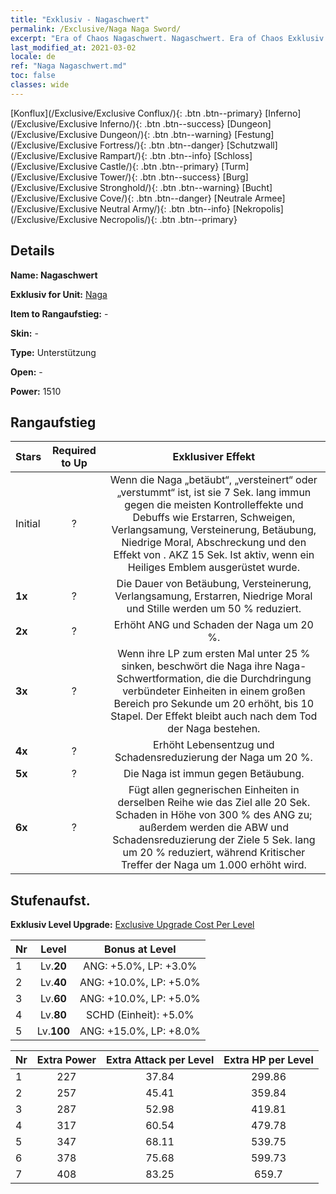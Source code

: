 ```yaml
---
title: "Exklusiv - Nagaschwert"
permalink: /Exclusive/Naga Naga Sword/
excerpt: "Era of Chaos Nagaschwert. Nagaschwert. Era of Chaos Exklusiv Nagaschwert. Naga Exklusiv."
last_modified_at: 2021-03-02
locale: de
ref: "Naga Nagaschwert.md"
toc: false
classes: wide
---
```

 [Konflux](/Exclusive/Exclusive Conflux/){: .btn .btn--primary} [Inferno](/Exclusive/Exclusive Inferno/){: .btn .btn--success} [Dungeon](/Exclusive/Exclusive Dungeon/){: .btn .btn--warning} [Festung](/Exclusive/Exclusive Fortress/){: .btn .btn--danger} [Schutzwall](/Exclusive/Exclusive Rampart/){: .btn .btn--info} [Schloss](/Exclusive/Exclusive Castle/){: .btn .btn--primary} [Turm](/Exclusive/Exclusive Tower/){: .btn .btn--success} [Burg](/Exclusive/Exclusive Stronghold/){: .btn .btn--warning} [Bucht](/Exclusive/Exclusive Cove/){: .btn .btn--danger} [Neutrale Armee](/Exclusive/Exclusive Neutral Army/){: .btn .btn--info} [Nekropolis](/Exclusive/Exclusive Necropolis/){: .btn .btn--primary} 

## Details
 **Name: Nagaschwert** 

 **Exklusiv for Unit:** [Naga](/units/Naga/) 

 **Item to Rangaufstieg:** -

 **Skin:** -

 **Type:** Unterstützung

 **Open:** -

 **Power:** 1510

## Rangaufstieg

  |     Stars    |  Required to Up | Exklusiver Effekt |
  |:-------------|:---------------:|:---------------:|
  |  Initial  | ? | <Unbeugsamer Wille> Wenn die Naga „betäubt“, „versteinert“ oder „verstummt“ ist, ist sie 7 Sek. lang immun gegen die meisten Kontrolleffekte und Debuffs wie Erstarren, Schweigen, Verlangsamung, Versteinerung, Betäubung, Niedrige Moral, Abschreckung und den Effekt von <Zeitstopp>. AKZ 15 Sek. Ist aktiv, wenn ein Heiliges Emblem ausgerüstet wurde. |
  | **1x** <i class="fas fa-star"/> | ? | Die Dauer von Betäubung, Versteinerung, Verlangsamung, Erstarren, Niedrige Moral und Stille werden um 50 % reduziert. |
  | **2x** <i class="fas fa-star"/> | ? | Erhöht ANG und Schaden der Naga um 20 %. |
  | **3x** <i class="fas fa-star"/> | ? | <Naga-Schwertformation> Wenn ihre LP zum ersten Mal unter 25 % sinken, beschwört die Naga ihre Naga-Schwertformation, die die Durchdringung verbündeter Einheiten in einem großen Bereich pro Sekunde um 20 erhöht, bis 10 Stapel. Der Effekt bleibt auch nach dem Tod der Naga bestehen. |
  | **4x** <i class="fas fa-star"/> | ? | Erhöht Lebensentzug und Schadensreduzierung der Naga um 20 %. |
  | **5x** <i class="fas fa-star"/> | ? | Die Naga ist immun gegen Betäubung. |
  | **6x** <i class="fas fa-star"/> | ? | <Strahl des Nagaschwerts> Fügt allen gegnerischen Einheiten in derselben Reihe wie das Ziel alle 20 Sek. Schaden in Höhe von 300 % des ANG zu; außerdem werden die ABW und Schadensreduzierung der Ziele 5 Sek. lang um 20 % reduziert, während Kritischer Treffer der Naga um 1.000 erhöht wird. |


## Stufenaufst.
 **Exklusiv Level Upgrade:** [Exclusive Upgrade Cost Per Level](/Exclusive/ExclusiveUpgradeCostPerLevel/)

  |  Nr  |   Level  | Bonus at Level |
  |:-----|:--------:|:--------------:|
  | 1 | Lv.**20** | ANG: +5.0%, LP: +3.0% |
  | 2 | Lv.**40** | ANG: +10.0%, LP: +5.0% |
  | 3 | Lv.**60** | ANG: +10.0%, LP: +5.0% |
  | 4 | Lv.**80** | SCHD (Einheit): +5.0% |
  | 5 | Lv.**100** | ANG: +15.0%, LP: +8.0% |


  |  Nr  |  Extra Power | Extra Attack per Level | Extra HP per Level |
  |:-----|:--------:|:--------:|:--------:|
  | 1 | 227 | 37.84 | 299.86 |
  | 2 | 257 | 45.41 | 359.84 |
  | 3 | 287 | 52.98 | 419.81 |
  | 4 | 317 | 60.54 | 479.78 |
  | 5 | 347 | 68.11 | 539.75 |
  | 6 | 378 | 75.68 | 599.73 |
  | 7 | 408 | 83.25 | 659.7 |


